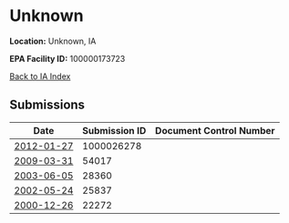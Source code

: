 # Unknown

**Location:** Unknown, IA

**EPA Facility ID:** 100000173723

[Back to IA Index](../../index.md)

## Submissions

| Date | Submission ID | Document Control Number |
|------|--------------|-------------------------|
| [2012-01-27](submissions/1000026278.md) | 1000026278 |  |
| [2009-03-31](submissions/54017.md) | 54017 |  |
| [2003-06-05](submissions/28360.md) | 28360 |  |
| [2002-05-24](submissions/25837.md) | 25837 |  |
| [2000-12-26](submissions/22272.md) | 22272 |  |
